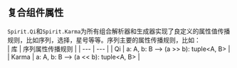 ## 复合组件属性
`Spirit.Qi`和`Spirit.Karma`为所有组合解析器和生成器实现了良定义的属性值传播规则，比如序列，选择，星号等等。序列主要的属性传播规则，比如：  
| 库 | 序列属性传播规则 |
| --- | --- |
| Qi | a: A, b: B --> (a >> b): tuple<A, B> |
| Karma | a: A, b: B --> (a << b): tuple<A, B> |

